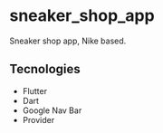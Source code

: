 # sneaker_shop_app

Sneaker shop app, Nike based.

## Tecnologies

  - Flutter
  - Dart
  - Google Nav Bar
  - Provider